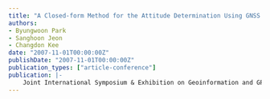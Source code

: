 ```yaml
---
title: "A Closed-form Method for the Attitude Determination Using GNSS Doppler Measurements"
authors:
- Byungwoon Park
- Sanghoon Jeon
- Changdon Kee
date: "2007-11-01T00:00:00Z"
publishDate: "2007-11-01T00:00:00Z"
publication_types: ["article-conference"]
publication: |-
    Joint International Symposium & Exhibition on Geoinformation and GPS/GNSS 2007, Johor Bahru, Malaysia, 5 – 7 November 2007
---
```

